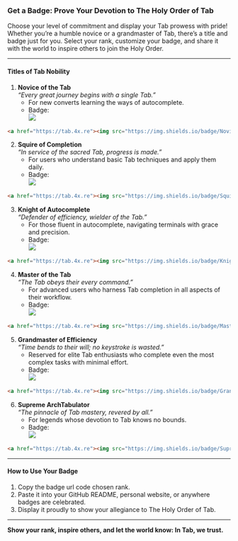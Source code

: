 ### **Get a Badge: Prove Your Devotion to The Holy Order of Tab**  

Choose your level of commitment and display your Tab prowess with pride! Whether you’re a humble novice or a grandmaster of Tab, there’s a title and badge just for you. Select your rank, customize your badge, and share it with the world to inspire others to join the Holy Order.

---

#### **Titles of Tab Nobility**  

1. **Novice of the Tab**  
   *“Every great journey begins with a single Tab.”*  
   - For new converts learning the ways of autocomplete.  
   - Badge:  
     ![](https://img.shields.io/badge/Novice_of-TheHolyOrderOfTab-lightgrey?style=plastic&logoColor=rgb(236%2C%20234%2C%20229))

```html
<a href="https://tab.4x.re"><img src="https://img.shields.io/badge/Novice_of-TheHolyOrderOfTab-lightgrey?style=plastic&logoColor=rgb(236%2C%20234%2C%20229)"></a>
```




2. **Squire of Completion**  
   *“In service of the sacred Tab, progress is made.”*  
   - For users who understand basic Tab techniques and apply them daily.  
   - Badge:  
     ![](https://img.shields.io/badge/Squire_of-TheHolyOrderOfTab-blue?style=plastic&logoColor=rgb(236%2C%20234%2C%20229))

```html
<a href="https://tab.4x.re"><img src="https://img.shields.io/badge/Squire_of-TheHolyOrderOfTab-blue?style=plastic&logoColor=rgb(236%2C%20234%2C%20229)"></a>
```


3. **Knight of Autocomplete**  
   *“Defender of efficiency, wielder of the Tab.”*  
   - For those fluent in autocomplete, navigating terminals with grace and precision.  
   - Badge:  
     ![](https://img.shields.io/badge/Knight_of-TheHolyOrderOfTab-brightgreen?style=plastic&logoColor=rgb(236%2C%20234%2C%20229))

```html
<a href="https://tab.4x.re"><img src="https://img.shields.io/badge/Knight_of-TheHolyOrderOfTab-brightgreen?style=plastic&logoColor=rgb(236%2C%20234%2C%20229)"></a>
```

4. **Master of the Tab**  
   *“The Tab obeys their every command.”*  
   - For advanced users who harness Tab completion in all aspects of their workflow.  
   - Badge:  
     ![](https://img.shields.io/badge/Master_of-TheHolyOrderOfTab-yellow?style=plastic&logoColor=rgb(236%2C%20234%2C%20229))

```html
<a href="https://tab.4x.re"><img src="https://img.shields.io/badge/Master_of-TheHolyOrderOfTab-yellow?style=plastic&logoColor=rgb(236%2C%20234%2C%20229)"></a>
```


5. **Grandmaster of Efficiency**  
   *“Time bends to their will; no keystroke is wasted.”*  
   - Reserved for elite Tab enthusiasts who complete even the most complex tasks with minimal effort.  
   - Badge:  
     ![](https://img.shields.io/badge/Grandmaster_of-TheHolyOrderOfTab-orange?style=plastic&logoColor=rgb(236%2C%20234%2C%20229))

```html
<a href="https://tab.4x.re"><img src="https://img.shields.io/badge/Grandmaster_of-TheHolyOrderOfTab-orange?style=plastic&logoColor=rgb(236%2C%20234%2C%20229)"></a>
```

6. **Supreme ArchTabulator**  
   *“The pinnacle of Tab mastery, revered by all.”*  
   - For legends whose devotion to Tab knows no bounds.  
   - Badge:  
     ![](https://img.shields.io/badge/Supreme_ArchTabulator-TheHolyOrderOfTab-red?style=plastic&logoColor=rgb(236%2C%20234%2C%20229))

```html
<a href="https://tab.4x.re"><img src="https://img.shields.io/badge/Supreme_ArchTabulator-TheHolyOrderOfTab-red?style=plastic&logoColor=rgb(236%2C%20234%2C%20229)"></a>
```

---

#### **How to Use Your Badge**  

1. Copy the badge url code chosen rank.  
2. Paste it into your GitHub README, personal website, or anywhere badges are celebrated.  
3. Display it proudly to show your allegiance to The Holy Order of Tab.  

---

**Show your rank, inspire others, and let the world know: In Tab, we trust.**
